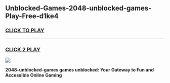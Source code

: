 
## Unblocked-Games-2048-unblocked-games-Play-Free-d1ke4
<h3>
<a href="https://premium76.site?title=2048-unblocked-games&ref=15A">CLICK TO PLAY</a></h3>
<hr>

<h3>
<a href="https://premium76.site?title=2048-unblocked-games&ref=15A">CLICK 2 PLAY</a>
  
</h3>

<a href="https://premium76.site?title=2048-unblocked-games&ref=15A"><img src="https://clearcache.store/games.png"></a>


**2048-unblocked-games games unblocked: Your Gateway to Fun and Accessible Online Gaming**
